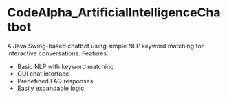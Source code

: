 # CodeAlpha_ArtificialIntelligenceChatbot
A Java Swing-based chatbot using simple NLP keyword matching for interactive conversations.
Features:
   - Basic NLP with keyword matching
   - GUI chat interface
   - Predefined FAQ responses
   - Easily expandable logic

